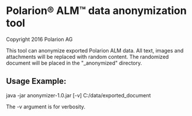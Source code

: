 # Polarion® ALM™ data anonymization tool
Copyright 2016 Polarion AG

This tool can anonymize exported Polarion ALM data. All text, images and attachments will be replaced with random content.
The randomized document will be placed in the "<directory>_anonymized" directory.

## Usage Example:
java -jar anonymizer-1.0.jar [-v] C:/data/exported_document

The -v argument is for verbosity.
